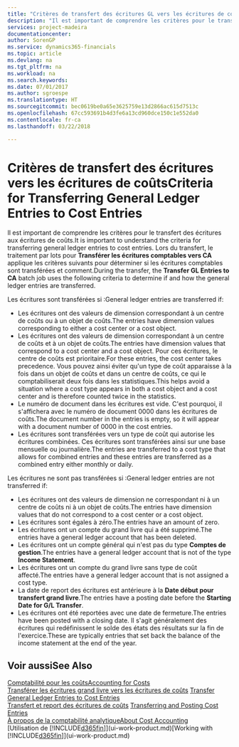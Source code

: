 ```yaml
---
title: "Critères de transfert des écritures GL vers les écritures de coûts | Microsoft Docs"
description: "Il est important de comprendre les critères pour le transfert des écritures aux écritures de coûts. Lors du transfert, le traitement par lots pour **Transférer les écritures comptables vers CA** applique les critères suivants pour déterminer si les écritures comptables sont transférées et comment."
services: project-madeira
documentationcenter: 
author: SorenGP
ms.service: dynamics365-financials
ms.topic: article
ms.devlang: na
ms.tgt_pltfrm: na
ms.workload: na
ms.search.keywords: 
ms.date: 07/01/2017
ms.author: sgroespe
ms.translationtype: HT
ms.sourcegitcommit: bec0619be0a65e3625759e13d2866ac615d7513c
ms.openlocfilehash: 67cc593691b4d3fe6a13cd960dce150c1e552da0
ms.contentlocale: fr-ca
ms.lasthandoff: 03/22/2018

---
```

# <a name="criteria-for-transferring-general-ledger-entries-to-cost-entries"></a><span data-ttu-id="e0771-104">Critères de transfert des écritures vers les écritures de coûts</span><span class="sxs-lookup"><span data-stu-id="e0771-104">Criteria for Transferring General Ledger Entries to Cost Entries</span></span>
<span data-ttu-id="e0771-105">Il est important de comprendre les critères pour le transfert des écritures aux écritures de coûts.</span><span class="sxs-lookup"><span data-stu-id="e0771-105">It is important to understand the criteria for transferring general ledger entries to cost entries.</span></span> <span data-ttu-id="e0771-106">Lors du transfert, le traitement par lots pour **Transférer les écritures comptables vers CA** applique les critères suivants pour déterminer si les écritures comptables sont transférées et comment.</span><span class="sxs-lookup"><span data-stu-id="e0771-106">During the transfer, the **Transfer GL Entries to CA** batch job uses the following criteria to determine if and how the general ledger entries are transferred.</span></span>  

<span data-ttu-id="e0771-107">Les écritures sont transférées si :</span><span class="sxs-lookup"><span data-stu-id="e0771-107">General ledger entries are transferred if:</span></span>  

-   <span data-ttu-id="e0771-108">Les écritures ont des valeurs de dimension correspondant à un centre de coûts ou à un objet de coûts.</span><span class="sxs-lookup"><span data-stu-id="e0771-108">The entries have dimension values corresponding to either a cost center or a cost object.</span></span>  
-   <span data-ttu-id="e0771-109">Les écritures ont des valeurs de dimension correspondant à un centre de coûts et à un objet de coûts.</span><span class="sxs-lookup"><span data-stu-id="e0771-109">The entries have dimension values that correspond to a cost center and a cost object.</span></span> <span data-ttu-id="e0771-110">Pour ces écritures, le centre de coûts est prioritaire.</span><span class="sxs-lookup"><span data-stu-id="e0771-110">For these entries, the cost center takes precedence.</span></span> <span data-ttu-id="e0771-111">Vous pouvez ainsi éviter qu'un type de coût apparaisse à la fois dans un objet de coûts et dans un centre de coûts, ce qui le comptabiliserait deux fois dans les statistiques.</span><span class="sxs-lookup"><span data-stu-id="e0771-111">This helps avoid a situation where a cost type appears in both a cost object and a cost center and is therefore counted twice in the statistics.</span></span>  
-   <span data-ttu-id="e0771-112">Le numéro de document dans les écritures est vide. C'est pourquoi, il s'affichera avec le numéro de document 0000 dans les écritures de coûts.</span><span class="sxs-lookup"><span data-stu-id="e0771-112">The document number in the entries is empty, so it will appear with a document number of 0000 in the cost entries.</span></span>  
-   <span data-ttu-id="e0771-113">Les écritures sont transférées vers un type de coût qui autorise les écritures combinées. Ces écritures sont transférées ainsi sur une base mensuelle ou journalière.</span><span class="sxs-lookup"><span data-stu-id="e0771-113">The entries are transferred to a cost type that allows for combined entries and these entries are transferred as a combined entry either monthly or daily.</span></span>  

<span data-ttu-id="e0771-114">Les écritures ne sont pas transférées si :</span><span class="sxs-lookup"><span data-stu-id="e0771-114">General ledger entries are not transferred if:</span></span>  

-   <span data-ttu-id="e0771-115">Les écritures ont des valeurs de dimension ne correspondant ni à un centre de coûts ni à un objet de coûts.</span><span class="sxs-lookup"><span data-stu-id="e0771-115">The entries have dimension values that do not correspond to a cost center or a cost object.</span></span>  
-   <span data-ttu-id="e0771-116">Les écritures sont égales à zéro.</span><span class="sxs-lookup"><span data-stu-id="e0771-116">The entries have an amount of zero.</span></span>  
-   <span data-ttu-id="e0771-117">Les écritures ont un compte du grand livre qui a été supprimé.</span><span class="sxs-lookup"><span data-stu-id="e0771-117">The entries have a general ledger account that has been deleted.</span></span>  
-   <span data-ttu-id="e0771-118">Les écritures ont un compte général qui n'est pas du type **Comptes de gestion**.</span><span class="sxs-lookup"><span data-stu-id="e0771-118">The entries have a general ledger account that is not of the type **Income Statement**.</span></span>  
-   <span data-ttu-id="e0771-119">Les écritures ont un compte du grand livre sans type de coût affecté.</span><span class="sxs-lookup"><span data-stu-id="e0771-119">The entries have a general ledger account that is not assigned a cost type.</span></span>  
-   <span data-ttu-id="e0771-120">La date de report des écritures est antérieure à la **Date début pour transfert grand livre**.</span><span class="sxs-lookup"><span data-stu-id="e0771-120">The entries have a posting date before the **Starting Date for G/L Transfer**.</span></span>  
-   <span data-ttu-id="e0771-121">Les écritures ont été reportées avec une date de fermeture.</span><span class="sxs-lookup"><span data-stu-id="e0771-121">The entries have been posted with a closing date.</span></span> <span data-ttu-id="e0771-122">Il s'agit généralement des écritures qui redéfinissent le solde des états des résultats sur la fin de l'exercice.</span><span class="sxs-lookup"><span data-stu-id="e0771-122">These are typically entries that set back the balance of the income statement at the end of the year.</span></span>  

## <a name="see-also"></a><span data-ttu-id="e0771-123">Voir aussi</span><span class="sxs-lookup"><span data-stu-id="e0771-123">See Also</span></span>  
[<span data-ttu-id="e0771-124">Comptabilité pour les coûts</span><span class="sxs-lookup"><span data-stu-id="e0771-124">Accounting for Costs</span></span>](finance-manage-cost-accounting.md)  
 <span data-ttu-id="e0771-125">[Transférer les écritures grand livre vers les écritures de coûts](finance-how-to-transfer-general-ledger-entries-to-cost-entries.md) </span><span class="sxs-lookup"><span data-stu-id="e0771-125">[Transfer General Ledger Entries to Cost Entries](finance-how-to-transfer-general-ledger-entries-to-cost-entries.md) </span></span>  
 <span data-ttu-id="e0771-126">[Transfert et report des écritures de coûts](finance-transfer-and-post-cost-entries.md) </span><span class="sxs-lookup"><span data-stu-id="e0771-126">[Transferring and Posting Cost Entries](finance-transfer-and-post-cost-entries.md) </span></span>  
 [<span data-ttu-id="e0771-127">À propos de la comptabilité analytique</span><span class="sxs-lookup"><span data-stu-id="e0771-127">About Cost Accounting</span></span>](finance-about-cost-accounting.md)  
 <span data-ttu-id="e0771-128">[Utilisation de [!INCLUDE[d365fin](includes/d365fin_md.md)]](ui-work-product.md)</span><span class="sxs-lookup"><span data-stu-id="e0771-128">[Working with [!INCLUDE[d365fin](includes/d365fin_md.md)]](ui-work-product.md)</span></span>

